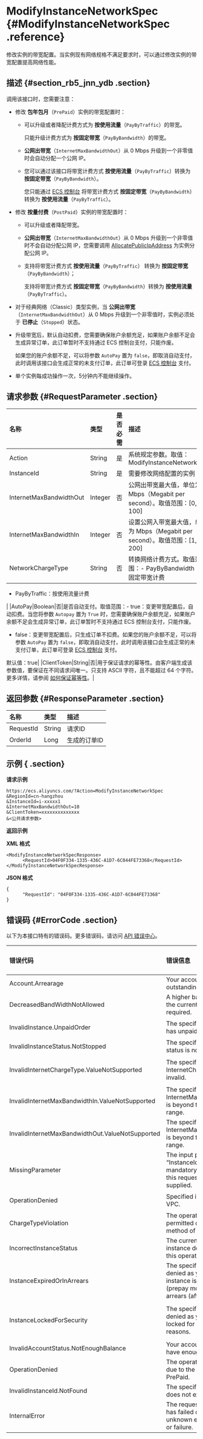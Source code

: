 # ModifyInstanceNetworkSpec {#ModifyInstanceNetworkSpec .reference}

修改实例的带宽配置。当实例现有网络规格不满足要求时，可以通过修改实例的带宽配置提高网络性能。

## 描述 {#section_rb5_jnn_ydb .section}

调用该接口时，您需要注意：

-   修改 **包年包月**（`PrePaid`）实例的带宽配置时：

    -   可以升级或者降配计费方式为 **按使用流量**（`PayByTraffic`）的带宽。

        只能升级计费方式为 **按固定带宽**（`PayByBandwidth`）的带宽。

    -   **公网出带宽**（`InternetMaxBandwidthOut`）从 0 Mbps 升级到一个非零值时会自动分配一个公网 IP。

    -   您可以通过该接口将带宽计费方式 **按使用流量**（`PayByTraffic`）转换为 **按固定带宽**（`PayByBandwidth`）。

        您只能通过 [ECS 控制台](https://ecs.console.aliyun.com/) 将带宽计费方式 **按固定带宽**（`PayByBandwidth`）转换为 **按使用流量**（`PayByTraffic`）。

-   修改 **按量付费**（`PostPaid`）实例的带宽配置时：

    -   可以升级或者降配带宽。

    -   **公网出带宽**（`InternetMaxBandwidthOut`）从 0 Mbps 升级到一个非零值时不会自动分配公网 IP，您需要调用 [AllocatePublicIpAddress](cn.zh-CN/API参考/网络/AllocatePublicIpAddress.md#) 为实例分配公网 IP。

    -   支持将带宽计费方式 **按使用流量**（`PayByTraffic`） 转换为 **按固定带宽**（`PayByBandwidth`）；

        支持将带宽计费方式 **按固定带宽**（`PayByBandwidth`）转换为 **按使用流量**（`PayByTraffic`）。

-   对于经典网络（Classic）类型实例，当 **公网出带宽**（`InternetMaxBandwidthOut`）从 0 Mbps 升级到一个非零值时，实例必须处于 **已停止**（`Stopped`）状态。

-   升级带宽后，默认自动扣费，您需要确保账户余额充足，如果账户余额不足会生成异常订单，此订单暂时不支持通过 ECS 控制台支付，只能作废。

    如果您的账户余额不足，可以将参数 `AutoPay` 置为 `false`，即取消自动支付，此时调用该接口会生成正常的未支付订单，此订单可登录 [ECS 控制台](https://ecs.console.aliyun.com/) 支付。

-   单个实例每成功操作一次，5分钟内不能继续操作。


## 请求参数 {#RequestParameter .section}

|名称|类型|是否必需|描述|
|:-|:-|:---|:-|
|Action|String|是|系统规定参数。取值：ModifyInstanceNetworkSpec|
|InstanceId|String|是|需要修改网络配置的实例 ID。|
|InternetMaxBandwidthOut|Integer|否|公网出带宽最大值，单位为 Mbps（Megabit per second）。取值范围：\[0, 100\]|
|InternetMaxBandwidthIn|Integer|否|设置公网入带宽最大值，单位为 Mbps（Megabit per second）。取值范围：\[1, 200\]|
|NetworkChargeType|String|否|转换网络计费方式。取值范围：-   PayByBandwidth：按固定带宽计费
-   PayByTraffic：按使用流量计费

|
|AutoPay|Boolean|否|是否自动支付。取值范围：-   true：变更带宽配置后，自动扣费。当您将参数 `Autopay` 置为 `True` 时，您需要确保账户余额充足，如果账户余额不足会生成异常订单，此订单暂时不支持通过 ECS 控制台支付，只能作废。
-   false：变更带宽配置后，只生成订单不扣费。如果您的账户余额不足，可以将参数 `AutoPay` 置为 `false`，即取消自动支付，此时调用该接口会生成正常的未支付订单，此订单可登录 [ECS 控制台](https://ecs.console.aliyun.com/) 支付。

默认值：true|
|ClientToken|String|否|用于保证请求的幂等性。由客户端生成该参数值，要保证在不同请求间唯一。只支持 ASCII 字符，且不能超过 64 个字符。更多详情，请参阅 [如何保证幂等性](cn.zh-CN/API参考/附录/如何保证幂等性.md#)。|

## 返回参数 {#ResponseParameter .section}

|名称|类型|描述|
|:-|:-|:-|
|RequestId|String|请求ID|
|OrderId|Long|生成的订单ID|

## 示例 { .section}

**请求示例** 

```
https://ecs.aliyuncs.com/?Action=ModifyInstanceNetworkSpec
&RegionId=cn-hangzhou
&InstanceId=i-xxxxx1
&InternetMaxBandwidthOut=10
&ClientToken=xxxxxxxxxxxxxx
&<公共请求参数>
```

**返回示例** 

**XML 格式**

```
<ModifyInstanceNetworkSpecResponse>
      <RequestId>04F0F334-1335-436C-A1D7-6C044FE73368</RequestId>
</ModifyInstanceNetworkSpecResponse>
```

 **JSON 格式** 

```
{
      "RequestId": "04F0F334-1335-436C-A1D7-6C044FE73368"
}
```

## 错误码 {#ErrorCode .section}

以下为本接口特有的错误码。更多错误码，请访问 [API 错误中心](https://error-center.aliyun.com/status/product/Ecs)。

|错误代码|错误信息|HTTP 状态码|说明|
|:---|:---|:-------|:-|
|Account.Arrearage|Your account has an outstanding payment.|400|账号已经欠费。|
|DecreasedBandWidthNotAllowed|A higher bandwidth than the current one is required.|400|新带宽不能低于已有带宽。|
|InvalidInstance.UnpaidOrder|The specified instance has unpaid order.|400|当前实例有未支付的订单。|
|InvalidInstanceStatus.NotStopped|The specified Instance status is not Stopped.|400|实例未处于停止状态。|
|InvalidInternetChargeType.ValueNotSupported|The specified InternetChargeType is invalid.|400|指定的 `InternetChargeType` 不存在。|
|InvalidInternetMaxBandwidthIn.ValueNotSupported|The specified InternetMaxBandwidthIn is beyond the permitted range.|400|指定的 `InternetMaxBandwidthIn` 超出取值范围。|
|InvalidInternetMaxBandwidthOut.ValueNotSupported|The specified InternetMaxBandwidthOut is beyond the permitted range.|400|指定的 `InternetMaxBandwidthOut` 超出取值范围。|
|MissingParameter|The input parameter “InstanceId” that is mandatory for processing this request is not supplied.|400|缺少 `InstanceId` 值|
|OperationDenied|Specified instance is in VPC.|400|VPC 网络实例不支持该操作。|
|ChargeTypeViolation|The operation is not permitted due to billing method of the instance.|403|当前实例的付费类型不支持此操作。|
|IncorrectInstanceStatus|The current status of the instance does not support this operation.|403|该实例目前的状态不支持此操作。|
|InstanceExpiredOrInArrears|The specified operation is denied as your prepay instance is expired \(prepay mode\) or in arrears \(afterpay mode\).|403|实例到期或者欠费（是指该实例是包年包月或者按量欠费的情况）。|
|InstanceLockedForSecurity|The specified operation is denied as your instance is locked for security reasons.|403|该实例目前被 [安全控制](cn.zh-CN/API参考/附录/安全锁定时的 API 行为.md#)，拒绝操作。|
|InvalidAccountStatus.NotEnoughBalance|Your account does not have enough balance.|403|账户余额不足。|
|OperationDenied|The operation is denied due to the instance is PrePaid.|403|包年包月实例不支持此操作。|
|InvalidInstanceId.NotFound|The specified InstanceId does not exist.|404|指定的实例 ID 不存在。|
|InternalError|The request processing has failed due to some unknown error, exception or failure.|500|内部错误，请稍后再试。|

